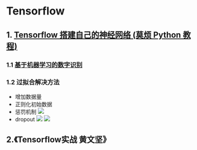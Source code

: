 # Tensorflow

## 1. [Tensorflow 搭建自己的神经网络 (莫烦 Python 教程)](https://www.bilibili.com/video/av16001891?from=search&seid=15789399425031977581)

### 1.1 [基于机器学习的数字识别](http://wiki.jikexueyuan.com/project/tensorflow-zh/tutorials/mnist_beginners.html)

### 1.2 过拟合解决方法
- 增加数据量
- 正则化初始数据
- 惩罚机制
![](image/pannish.png)
- dropout
![](image/dropout_1.png)
![](image/dropout_2.png)
## 2.《Tensorflow实战  黄文坚》


